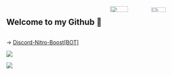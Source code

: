 <div style="display: flex; flex-wrap: wrap; justify-content: space-between;">
  <h2>Welcome to my Github 👋</h2>
  <div style="width: 46%;">
    <img width="45%" src="https://github-readme-stats.vercel.app/api?username=SecHex&show_icons=true&theme=dark" />
    <img width="40%" src="https://github-readme-stats.vercel.app/api/top-langs/?username=SecHex&theme=dark&layout=compact" />
  </div>
</div>

-> [Discord-Nitro-Boost[BOT]](https://youtu.be/hvL1339luv0)                        

[![](https://dcbadge.vercel.app/api/server/SecHex?theme=gray)](https://discord.gg/SecHex?theme=gray)                          

![](https://komarev.com/ghpvc/?username=SecHex&color=grey)










